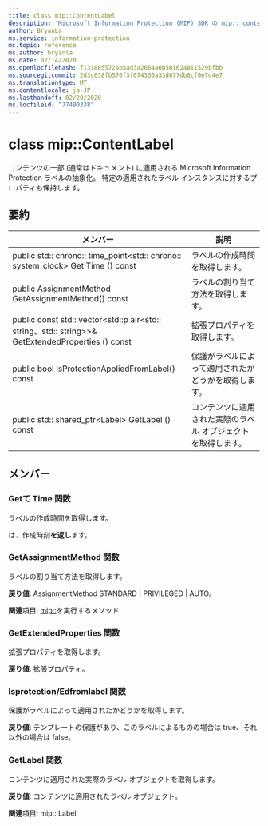 ```yaml
---
title: class mip::ContentLabel
description: 'Microsoft Information Protection (MIP) SDK の mip:: contentlabel クラスについて説明します。'
author: BryanLa
ms.service: information-protection
ms.topic: reference
ms.author: bryanla
ms.date: 02/14/2020
ms.openlocfilehash: f131885572ab5ad3a2664a6b50162a011529bfbb
ms.sourcegitcommit: 2d3c638fb576f3f074330a33d077db0cf0e7d4e7
ms.translationtype: MT
ms.contentlocale: ja-JP
ms.lasthandoff: 02/20/2020
ms.locfileid: "77490338"
---
```

# <a name="class-mipcontentlabel"></a>class mip::ContentLabel 
コンテンツの一部 (通常はドキュメント) に適用される Microsoft Information Protection ラベルの抽象化。
特定の適用されたラベル インスタンスに対するプロパティも保持します。
  
## <a name="summary"></a>要約
 メンバー                        | 説明                                
--------------------------------|---------------------------------------------
public std:: chrono:: time_point\<std:: chrono:: system_clock\> Get Time () const  |  ラベルの作成時間を取得します。
public AssignmentMethod GetAssignmentMethod() const  |  ラベルの割り当て方法を取得します。
public const std:: vector\<std::p air\<std:: string、std:: string\>\>& GetExtendedProperties () const  |  拡張プロパティを取得します。
public bool IsProtectionAppliedFromLabel() const  |  保護がラベルによって適用されたかどうかを取得します。
public std:: shared_ptr\<Label\> GetLabel () const  |  コンテンツに適用された実際のラベル オブジェクトを取得します。
  
## <a name="members"></a>メンバー
  
### <a name="getcreationtime-function"></a>Getて Time 関数
ラベルの作成時間を取得します。

  
は、作成時刻**を返し**ます。
  
### <a name="getassignmentmethod-function"></a>GetAssignmentMethod 関数
ラベルの割り当て方法を取得します。

  
**戻り値**: AssignmentMethod STANDARD | PRIVILEGED | AUTO。 
  
**関連**項目: [mip::](mip-enums-and-structs.md#assignmentmethod-enum)を実行するメソッド
  
### <a name="getextendedproperties-function"></a>GetExtendedProperties 関数
拡張プロパティを取得します。

  
**戻り値**: 拡張プロパティ。
  
### <a name="isprotectionappliedfromlabel-function"></a>Isprotection/Edfromlabel 関数
保護がラベルによって適用されたかどうかを取得します。

  
**戻り値**: テンプレートの保護があり、このラベルによるものの場合は true、それ以外の場合は false。
  
### <a name="getlabel-function"></a>GetLabel 関数
コンテンツに適用された実際のラベル オブジェクトを取得します。

  
**戻り値**: コンテンツに適用されたラベル オブジェクト。 
  
**関連**項目: mip:: Label